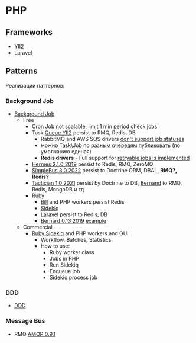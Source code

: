 # PHP

## Frameworks

- [YII2](yii2.md)
- Laravel

## Patterns

Реализации паттернов:

### Background Job

- [Background Job](../../arch/pattern/background.job.md)
  - Free
    - Cron Job not scalable, limit 1 min period check jobs
    - Task [Queue YII2](https://github.com/yiisoft/yii2-queue) persist to RMQ, Redis, DB
    	- RabbitMQ and AWS SQS drivers [don't support job statuses](https://github.com/yiisoft/yii2-queue/blob/master/docs/guide/usage.md#job-status)
    	- можно Task\Job по [разным очередям публиковать](https://github.com/yiisoft/yii2-queue/blob/master/docs/guide/usage.md#multiple-queues) (по умолчанию единая)
    	- __Redis drivers__ - Full support for [retryable jobs is implemented](https://github.com/yiisoft/yii2-queue/blob/master/docs/guide/retryable.md#restrictions)
    - [Hermes 2.1.0 2019](https://github.com/tomaj/hermes) persist to Redis, RMQ, ZeroMQ
    - [SimpleBus 3.0 2022](https://github.com/SimpleBus/SimpleBus) persist to Doctrine ORM, DBAL, __RMQ?, Redis?__
    - [Tactician 1.0 2021](https://tactician.thephpleague.com/) persist by Doctrine to DB, [Bernand](https://bernardphp-com.readthedocs.io/projects/bernard/drivers.html) to RMQ, Redis, MongoDB и тд
    - Ruby
    	- [Bill](https://optimalbits.github.io/bull/) and PHP workers persist Redis
    	- [Sidekiq](https://sidekiq.org/)
    	- [Laravel](https://laravel.com/docs/10.x/queues) persist to Redis, DB
    	- [Bernard 0.13 2019](https://github.com/bernardphp/bernard) [example](https://medium.com/devcupboard/elegant-background-jobs-in-php-c61b91bf582b)
  - Commercial
    - [Ruby Sidekiq](https://sidekiq.org/) and PHP workers and GUI
    	- Workflow, Batches, Statistics
    	- How to use:
    		- Ruby worker class
    		- Jobs in PHP
    		- Run Sidekiq
    		- Enqueue job
    		- Sidekiq process job

### DDD

- [DDD](../../arch/ref/ddd/php.md)

### Message Bus

- RMQ [AMQP 0.9.1](https://github.com/php-amqplib/php-amqplib)
